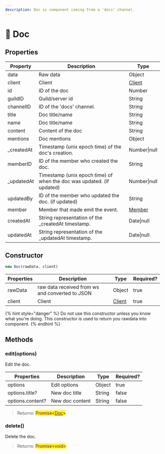 ```yaml
---
description: Doc is component coming from a 'docs' channel.
---
```


# 📄 Doc

## Properties

| Property    | Description                                                           | Type                |
| ----------- | --------------------------------------------------------------------- | ------------------- |
| data        | Raw data                                                              | Object              |
| client      | Client                                                                | [Client](client.md) |
| id          | ID of the doc                                                         | Number              |
| guildID     | Guild/server id                                                       | String              |
| channelID   | ID of the 'docs' channel.                                             | String              |
| title       | Doc title/name                                                        | String              |
| name        | Doc title/name                                                        | String              |
| content     | Content of the doc                                                    | String              |
| mentions    | Doc mentions                                                          | Object              |
| \_createdAt | Timestamp (unix epoch time) of the doc's creation.                    | Number\|null        |
| memberID    | ID of the member who created the doc.                                 | String              |
| \_updatedAt | Timestamp (unix epoch time) of when the doc was updated. (if updated) | Number\|null        |
| updatedBy   | ID of the member who updated the doc. (if updated)                    | String              |
| member      | Member that made emit the event.                                      | [Member](member.md) |
| createdAt   | String representation of the \_createdAt timestamp.                   | Date\|null          |
| updatedAt   | String representation of the \_updatedAt timestamp.                   | Date\|null          |

## Constructor

```javascript
new Doc(rawData, client)
```

| Properties | Description                                     | Type                | Required? |
| ---------- | ----------------------------------------------- | ------------------- | --------- |
| rawData    | raw data received from ws and converted to JSON | Object              | true      |
| client     | Client                                          | [Client](client.md) | true      |

{% hint style="danger" %}
Do not use this constructor unless you know what you're doing. This constructor is used to return you rawdata into component.
{% endhint %}

## Methods

### edit(options)

Edit the doc.

| Properties       | Description     | Type   | Required? |
| ---------------- | --------------- | ------ | --------- |
| options          | Edit options    | Object | true      |
| options.title?   | New doc title   | String | false     |
| options.content? | New doc content | String | false     |

> Returns: <mark style="color:purple;">Promise<</mark>[<mark style="color:purple;">Doc</mark>](doc.md)<mark style="color:purple;">></mark>

### delete()

Delete the doc.

> Returns: <mark style="color:purple;">Promise\<void></mark>
